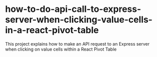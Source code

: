 # how-to-do-api-call-to-express-server-when-clicking-value-cells-in-a-react-pivot-table
This project explains how to make an API request to an Express server when clicking on value cells within a React Pivot Table
